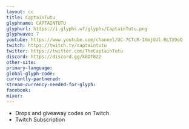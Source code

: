 ```yaml
---
layout: cc
title: CaptainTutu
glyphname: CAPTAINTUTU
glyphurl: https://i.glyphs.wf/glyphs/CaptainTutu.png
glyphwave: 7
youtube: https://www.youtube.com/channel/UC-7CTcR-IXmjUUl-RLTX9oQ
twitch: https://twitch.tv/captaintutu
twitter: https://twitter.com/TheCaptainTutu
discord: https://discord.gg/k8DT82z
other-site: 
primary-language: 
global-glyph-code: 
currently-partnered: 
stream-currency-needed-for-glyph: 
facebook: 
mixer: 
---
```

* Drops and giveaway codes on Twitch
* Twitch Subscription
